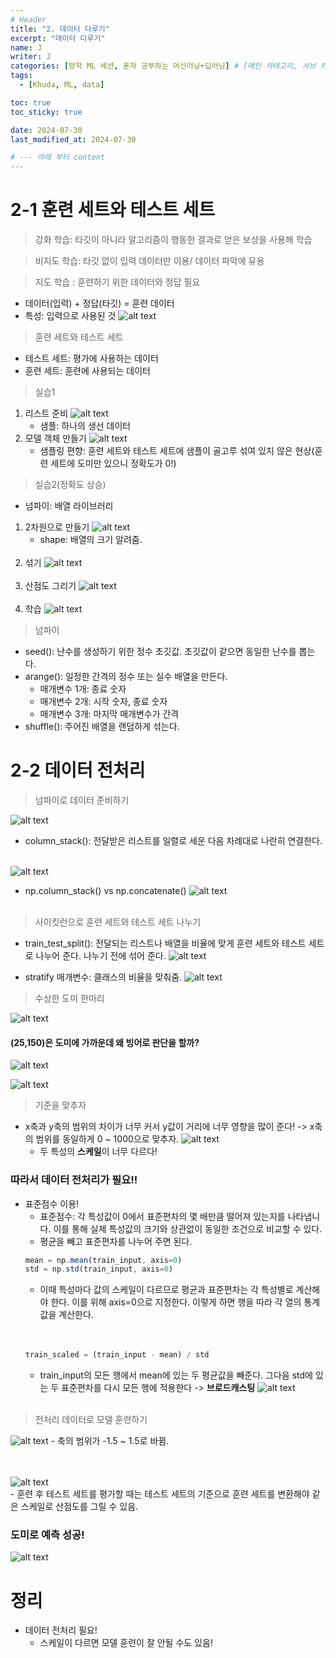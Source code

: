 ```yaml
---
# Header
title: "2. 데이터 다루기"
excerpt: "데이터 다루기"
name: J
writer: J
categories: [방학 ML 세션, 혼자 공부하는 머신러닝+딥러닝] # [메인 카테고리, 서브 카테고리]
tags:
  - [Khuda, ML, data]

toc: true
toc_sticky: true

date: 2024-07-30
last_modified_at: 2024-07-30

# --- 아래 부터 content
---
```


# 2-1 훈련 세트와 테스트 세트
> 강화 학습: 타깃이 아니라 알고리즘이 행동한 결과로 얻은 보상을 사용해 학습

> 비지도 학습: 타깃 없이 입력 데이터만 이용/ 데이터 파악에 유용

> 지도 학습
: 훈련하기 위한 데이터와 정답 필요
- 데이터(입력) + 정답(타깃) = 훈련 데이터
- 특성: 입력으로 사용된 것
![alt text](/assets/img_20240731/image-5.png)

> 훈련 세트와 테스트 세트
- 테스트 세트: 평가에 사용하는 데이터
- 훈련 세트: 훈련에 사용되는 데이터

> 실습1
1. 리스트 준비
![alt text](/assets/img_20240731/image-7.png)
    - 샘플: 하나의 생선 데이터
2. 모델 객체 만들기
![alt text](/assets/img_20240731/image-9.png)
    - 샘플링 편향: 훈련 세트와 테스트 세트에 샘플이 골고루 섞여 있지 않은 현상(훈련 세트에 도미만 있으니 정확도가 0!)

> 실습2(정확도 상승)
- 넘파이: 배열 라이브러리<br>
1. 2차원으로 만들기
![alt text](/assets/img_20240731/image-11.png)
    - shape: 배열의 크기 알려줌.<br><br>
2. 섞기
![alt text](/assets/img_20240731/image-12.png)<br><br>
3. 산점도 그리기
![alt text](/assets/img_20240731/image-13.png)<br><br>
4. 학습
![alt text](/assets/img_20240731/image-14.png)

> 넘파이
- seed(): 난수를 생성하기 위한 정수 초깃값. 초깃값이 같으면 동일한 난수를 뽑는다.
- arange(): 일정한 간격의 정수 또는 실수 배열을 만든다.
    - 매개변수 1개: 종료 숫자
    - 매개변수 2개: 시작 숫자, 종료 숫자
    - 매개변수 3개: 마지막 매개변수가 간격
- shuffle(): 주어진 배열을 랜덤하게 섞는다.

# 2-2 데이터 전처리
> 넘파이로 데이터 준비하기

![alt text](/assets/img_20240731/image-15.png)

- column_stack(): 전달받은 리스트를 일렬로 세운 다음 차례대로 나란히 연결한다.<br><br>

![alt text](/assets/img_20240731/image-16.png)
- np.column_stack() vs np.concatenate()
    ![alt text](/assets/img_20240731/image-17.png)<br><br>

> 사이킷런으로 훈련 세트와 테스트 세트 나누기

- train_test_split(): 전달되는 리스트나 배열을 비율에 맞게 훈련 세트와 테스트 세트로 나누어 준다. 나누기 전에 섞어 준다.
![alt text](/assets/img_20240731/image-18.png)

- stratify 매개변수: 클래스의 비율을 맞춰줌.
![alt text](/assets/img_20240731/image-19.png)

> 수상한 도미 한마리

![alt text](/assets/img_20240731/image-20.png)
#### (25,150)은 도미에 가까운데 왜 빙어로 판단을 할까?
![alt text](/assets/img_20240731/image-21.png)

![alt text](/assets/img_20240731/image-22.png)

> 기준을 맞추자

- x축과 y축의 범위의 차이가 너무 커서 y값이 거리에 너무 영향을 많이 준다! -> x축의 범위를 동일하게 0 ~ 1000으로 맞추자.
![alt text](/assets/img_20240731/image-23.png)
    - 두 특성의 **스케일**이 너무 다르다!

### 따라서 데이터 전처리가 필요!!

- 표준점수 이용!
    - 표준점수: 각 특성값이 0에서 표준편차의 몇 배만큼 떨어져 있는지를 나타냅니다. 이를 통해 실제 특성값의 크기와 상관없이 동일한 조건으로 비교할 수 있다.
    - 평균을 빼고 표준편차를 나누어 주면 된다.
    ```js
    mean = np.mean(train_input, axis=0)
    std = np.std(train_input, axis=0)
    ```
    - 이때 특성마다 값의 스케일이 다르므로 평균과 표준편차는 각 특성별로 계산해야 한다. 이를 위해 axis=0으로 지정한다. 이렇게 하면 행을 따라 각 열의 통계 값을 계산한다.
    <br><br><br>
    ```js
    train_scaled = (train_input - mean) / std
    ```
    - train_input의 모든 행에서 mean에 있는 두 평균값을 빼준다. 그다음 std에 있는 두 표준편차를 다시 모든 행에 적용한다 -> **브로드캐스팅**
    ![alt text](/assets/img_20240731/image-24.png)
    <br><br>

> 전처리 데이터로 모델 훈련하기

![alt text](/assets/img_20240731/image-26.png)
    - 축의 범위가 -1.5 ~ 1.5로 바뀜.
<br><br><br>

![alt text](/assets/img_20240731/image-27.png)<br>
    - 훈련 후 테스트 세트를 평가할 때는 테스트 세트의 기준으로 훈련 세트를 변환해야 같은 스케일로 산점도를 그릴 수 있음.<br>
### 도미로 예측 성공!<br>
![alt text](/assets/img_20240731/image-28.png)

# 정리
- 데이터 전처리 필요!
    - 스케일이 다르면 모델 훈련이 잘 안될 수도 있음!